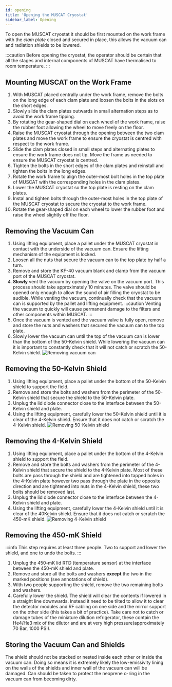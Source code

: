 ```yaml
---
id: opening
title: 'Opening the MUSCAT Cryostat'
sidebar_label: Opening
---
```


To open the MUSCAT cryostat it should be first mounted on the work frame with the _clam plate_ closed and secured in place, this allows the vacuum can and radiation shields to be lowered.

:::caution
Before opening the cryostat, the operator should be certain that all the stages and internal components of MUSCAT have thermalised to room temperature.
:::

## Mounting MUSCAT on the Work Frame

1. With MUSCAT placed centrally under the work frame, remove the bolts on the long edge of each clam plate and loosen the bolts in the slots on the short edges.
2. Slowly slide the clam plates outwards in small alternation steps as to avoid the work frame tipping.
3. By rotating the gear-shaped dial on each wheel of the work frame, raise the rubber foot allowing the wheel to move freely on the floor.
4. Raise the MUSCAT cryostat through the opening between the two clam plates and move the work frame to ensure the cryostat is centred with respect to the work frame.
5. Slide the clam plates closed in small steps and alternating plates to ensure the work frame does not tip. Move the frame as needed to ensure the MUSCAT cryostat is centred.
6. Tighten the bolts in the short edges of the clam plates and reinstall and tighten the bolts in the long edges.
7. Rotate the work frame to align the outer-most bolt holes in the top plate of MUSCAT with the corresponding holes in the clam plates.
8. Lower the MUSCAT cryostat so the top plate is resting on the clam plates.
9. Instal and tighten bolts through the outer-most holes in the top plate of the MUSCAT cryostat to secure the cryostat to the work frame.
10. Rotate the gear-shaped dial on each wheel to lower the rubber foot and raise the wheel slightly off the floor.

## Removing the Vacuum Can

1. Using lifting equipment, place a pallet under the MUSCAT cryostat in contact with the underside of the vacuum can. Ensure the lifting mechanism of the equipment is locked.
2. Loosen all the nuts that secure the vacuum can to the top plate by half a turn.
3. Remove and store the KF-40 vacuum blank and clamp from the vacuum port of the MUSCAT cryostat.
4. **Slowly** vent the vacuum by opening the valve on the vacuum port. This process should take approximately 10 minutes. The valve should be opened only enough to allow the sound of air filling the cryostat to be audible. While venting the vacuum, continually check that the vacuum can is supported by the pallet and lifting equipment.
:::caution
Venting the vacuum to quickly will cause permanent damage to the filters and other components within MUSCAT.
:::
5. Once the vacuum is vented and the vacuum valve is fully open, remove and store the nuts and washers that secured the vacuum can to the top plate.
6. Slowly lower the vacuum can until the top of the vacuum can is lower than the bottom of the 50-Kelvin shield. While lowering the vacuum can it is important to constantly check that it will not catch or scratch the 50-Kelvin shield.
![Removing vacuum can](/img/open_OVC.png)

## Removing the 50-Kelvin Shield

1. Using lifting equipment, place a pallet under the bottom of the 50-Kelvin shield to support the field.
2. Remove and store the bolts and washers from the perimeter of the 50-Kelvin shield that secure the shield to the 50-Kelvin plate.
3. Unplug the lid diode connector close to the interface between the 50-Kelvin shield and plate.
4. Using the lifting equipment, carefully lower the 50-Kelvin shield until it is clear of the 4-Kelvin shield. Ensure that it does not catch or scratch the 4-Kelvin shield.
![Removing 50-Kelvin shield](/img/open_50K.png)

## Removing the 4-Kelvin Shield

1. Using lifting equipment, place a pallet under the bottom of the 4-Kelvin shield to support the field.
2. Remove and store the bolts and washers from the perimeter of the 4-Kelvin shield that secure the shield to the 4-Kelvin plate. Most of these bolts are pass through the shield and are tightened into tapped holes in the 4-Kelvin plate however two pass through the plate in the opposite direction and are tightened into nuts in the 4-Kelvin shield, these two bolts should be removed last.
3. Unplug the lid diode connector close to the interface between the 4-Kelvin shield and plate.
4. Using the lifting equipment, carefully lower the 4-Kelvin shield until it is clear of the 40Kelvin shield. Ensure that it does not catch or scratch the 450-mK shield.
![Removing 4-Kelvin shield](/img/open_4K.png)

## Removing the 450-mK Shield

:::info
This step requires at least three people. Two to support and lower the shield, and one to undo the bolts.
:::

1. Unplug the 450-mK lid RTD (temperature sensor) at the interface between the 450-mK shield and plate.
2. Remove and store all the bolts and washers **except** the two in the marked positions (see annotations of shield).
3. With two people supporting the shield, remove the two remaining bolts and washers.
4. Carefully lower the shield. The shield will clear the contents if lowered in a straight line downwards. Instead it need to be tilted to allow it to clear the detector modules and RF cabling on one side and the mirror support on the other side (this takes a bit of practice). Take care not to catch or damage tubes of the miniature dilution refrigerator, these contain the He4/He3 mix of the dilutor and are at very high pressure(approximately 70 Bar, 1000 PSI).

## Storing the Vacuum Can and Shields

The shield should not be stacked or nested inside each other or inside the vacuum can. Doing so means it is extremely likely the low-emissivity lining on the walls of the shields and inner wall of the vacuum can will be damaged. Can should be taken to protect the neoprene o-ring in the vacuum can from becoming dirty.